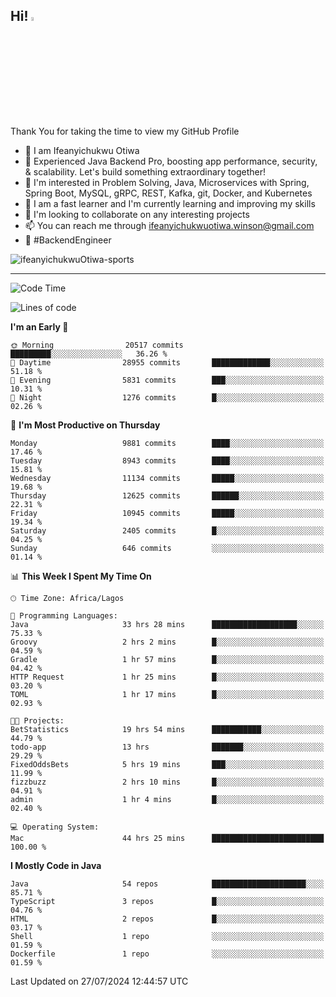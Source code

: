 <!-- BLOG-POST-LIST:START --><!-- BLOG-POST-LIST:END -->

## Hi! <img src="https://media.giphy.com/media/hvRJCLFzcasrR4ia7z/giphy.gif" width="4%"> 

Thank You for taking the time to view my GitHub Profile

- 👋 I am Ifeanyichukwu Otiwa
- 🚀 Experienced Java Backend Pro, boosting app performance, security, & scalability. Let's build something extraordinary together!
- 👀 I'm interested in Problem Solving, Java, Microservices with Spring, Spring Boot, MySQL, gRPC, REST, Kafka, git, Docker, and Kubernetes
- 🌱 I am a fast learner and I'm currently learning and improving my skills
- 💞️ I'm looking to collaborate on any interesting projects
- 📫 You can reach me through ifeanyichukwuotiwa.winson@gmail.com
- 🚀 #BackendEngineer

<p align="left" marginTop="10px"> <img src="https://komarev.com/ghpvc/?username=ifeanyichukwuOtiwa-sports&label=Profile%20views&color=0e75b6&style=for-the-badge" alt="ifeanyichukwuOtiwa-sports" /> </p>

***

<!--START_SECTION:waka-->
![Code Time](http://img.shields.io/badge/Code%20Time-2%2C699%20hrs%2029%20mins-blue)

![Lines of code](https://img.shields.io/badge/From%20Hello%20World%20I%27ve%20Written-13.8%20million%20lines%20of%20code-blue)

**I'm an Early 🐤** 

```text
🌞 Morning                20517 commits       █████████░░░░░░░░░░░░░░░░   36.26 % 
🌆 Daytime                28955 commits       █████████████░░░░░░░░░░░░   51.18 % 
🌃 Evening                5831 commits        ███░░░░░░░░░░░░░░░░░░░░░░   10.31 % 
🌙 Night                  1276 commits        █░░░░░░░░░░░░░░░░░░░░░░░░   02.26 % 
```
📅 **I'm Most Productive on Thursday** 

```text
Monday                   9881 commits        ████░░░░░░░░░░░░░░░░░░░░░   17.46 % 
Tuesday                  8943 commits        ████░░░░░░░░░░░░░░░░░░░░░   15.81 % 
Wednesday                11134 commits       █████░░░░░░░░░░░░░░░░░░░░   19.68 % 
Thursday                 12625 commits       ██████░░░░░░░░░░░░░░░░░░░   22.31 % 
Friday                   10945 commits       █████░░░░░░░░░░░░░░░░░░░░   19.34 % 
Saturday                 2405 commits        █░░░░░░░░░░░░░░░░░░░░░░░░   04.25 % 
Sunday                   646 commits         ░░░░░░░░░░░░░░░░░░░░░░░░░   01.14 % 
```


📊 **This Week I Spent My Time On** 

```text
🕑︎ Time Zone: Africa/Lagos

💬 Programming Languages: 
Java                     33 hrs 28 mins      ███████████████████░░░░░░   75.33 % 
Groovy                   2 hrs 2 mins        █░░░░░░░░░░░░░░░░░░░░░░░░   04.59 % 
Gradle                   1 hr 57 mins        █░░░░░░░░░░░░░░░░░░░░░░░░   04.42 % 
HTTP Request             1 hr 25 mins        █░░░░░░░░░░░░░░░░░░░░░░░░   03.20 % 
TOML                     1 hr 17 mins        █░░░░░░░░░░░░░░░░░░░░░░░░   02.93 % 

🐱‍💻 Projects: 
BetStatistics            19 hrs 54 mins      ███████████░░░░░░░░░░░░░░   44.79 % 
todo-app                 13 hrs              ███████░░░░░░░░░░░░░░░░░░   29.29 % 
FixedOddsBets            5 hrs 19 mins       ███░░░░░░░░░░░░░░░░░░░░░░   11.99 % 
fizzbuzz                 2 hrs 10 mins       █░░░░░░░░░░░░░░░░░░░░░░░░   04.91 % 
admin                    1 hr 4 mins         █░░░░░░░░░░░░░░░░░░░░░░░░   02.40 % 

💻 Operating System: 
Mac                      44 hrs 25 mins      █████████████████████████   100.00 % 
```

**I Mostly Code in Java** 

```text
Java                     54 repos            █████████████████████░░░░   85.71 % 
TypeScript               3 repos             █░░░░░░░░░░░░░░░░░░░░░░░░   04.76 % 
HTML                     2 repos             █░░░░░░░░░░░░░░░░░░░░░░░░   03.17 % 
Shell                    1 repo              ░░░░░░░░░░░░░░░░░░░░░░░░░   01.59 % 
Dockerfile               1 repo              ░░░░░░░░░░░░░░░░░░░░░░░░░   01.59 % 
```




 Last Updated on 27/07/2024 12:44:57 UTC
<!--END_SECTION:waka-->

<!--
<p align="center">
![trophy](https://github-profile-trophy.vercel.app/?username=ifeanyichukwuOtiwa-sports&theme=onedark) (https://github.com/ryo-ma/github-profile-trophy)
</p>
-->

<!---
ifeanyi-otiwa/ifeanyi-otiwa is a ✨ special ✨ repository because its `README.md` (this file) appears on your GitHub profile.
You can click the Preview link to take a look at your changes.
--->
